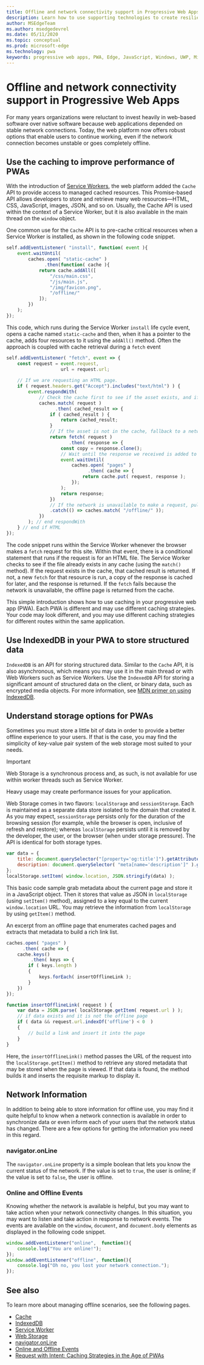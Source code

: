 ```yaml
---
title: Offline and network connectivity support in Progressive Web Apps
description: Learn how to use supporting technologies to create resilient experiences to cater for different network conditions.
author: MSEdgeTeam
ms.author: msedgedevrel
ms.date: 05/11/2020
ms.topic: conceptual
ms.prod: microsoft-edge
ms.technology: pwa
keywords: progressive web apps, PWA, Edge, JavaScript, Windows, UWP, Microsoft Store
---
```


# Offline and network connectivity support in Progressive Web Apps

For many years organizations were reluctant to invest heavily in web-based software over native software because web applications depended on stable network connections. Today, the web platform now offers robust options that enable users to continue working, even if the network connection becomes unstable or goes completely offline.

## Use the caching to improve performance of PWAs

With the introduction of [Service Workers][MDNServiceWorker], the web platform added the `Cache` API to provide access to managed cached resources. This Promise-based API allows developers to store and retrieve many web resources—HTML, CSS, JavaScript, images, JSON, and so on. Usually, the Cache API is used within the context of a Service Worker, but it is also available in the main thread on the `window` object.

One common use for the `Cache` API is to pre-cache critical resources when a Service Worker is installed, as shown in the following code snippet.  

```javascript
self.addEventListener( "install", function( event ){
    event.waitUntil(
        caches.open( "static-cache" )
              .then(function( cache ){
            return cache.addAll([
                "/css/main.css",
                "/js/main.js",
                "/img/favicon.png",
                "/offline/"
            ]);
        })
    );
});
```  

This code, which runs during the Service Worker `install` life cycle event, opens a cache named `static-cache` and then, when it has a pointer to the cache, adds four resources to it using the `addAll()` method.  Often the approach is coupled with cache retrieval during a `fetch` event   

```javascript
self.addEventListener( "fetch", event => {
    const request = event.request,
                    url = request.url;
    
    // If we are requesting an HTML page.
    if ( request.headers.get("Accept").includes("text/html") ) {
        event.respondWith(
            // Check the cache first to see if the asset exists, and if it does, return the cached asset.
            caches.match( request )
                  .then( cached_result => {
                if ( cached_result ) {
                    return cached_result;
                }
                // If the asset is not in the cache, fallback to a network request for the asset, and proceed to cache the result.
                return fetch( request )
                       .then( response => {
                    const copy = response.clone();
                    // Wait until the response we received is added to the cache.
                    event.waitUntil(
                        caches.open( "pages" )
                              .then( cache => {
                            return cache.put( request, response );
                        });
                    );
                    return response;
                })
                // If the network is unavailable to make a request, pull the offline page out of the cache.
                .catch(() => caches.match( "/offline/" ));
            })
        ); // end respondWith
    } // end if HTML
});
```  

The code snippet runs within the Service Worker whenever the browser makes a `fetch` request for this site. Within that event, there is a conditional statement that runs if the request is for an HTML file. The Service Worker checks to see if the file already exists in any cache \(using the `match()` method\). If the request exists in the cache, that cached result is returned. If not, a new `fetch` for that resource is run, a copy of the response is cached for later, and the response is returned. If the `fetch` fails because the network is unavailable, the offline page is returned from the cache.

This simple introduction shows how to use caching in your progressive web app (PWA). Each PWA is different and may use different caching strategies. Your code may look different, and you may use different caching strategies for different routes within the same application.

## Use IndexedDB in your PWA to store structured data

`IndexedDB` is an API for storing structured data. Similar to the `Cache` API, it is also asynchronous, which means you may use it in the main thread or with Web Workers such as Service Workers. Use the `IndexedDB` API for storing a significant amount of structured data on the client, or binary data, such as encrypted media objects. For more information, see [MDN primer on using IndexedDB][MDNIndexeddbApiUsing].

## Understand storage options for PWAs

Sometimes you must store a little bit of data in order to provide a better offline experience to your users.  If that is the case, you may find the simplicity of key-value pair system of the web storage most suited to your needs.  

> [!IMPORTANT]
> Web Storage is a synchronous process and, as such, is not available for use within worker threads such as Service Worker.  

Heavy usage may create performance issues for your application.  

Web Storage comes in two flavors: `localStorage` and `sessionStorage`.  Each is maintained as a separate data store isolated to the domain that created it.  As you may expect, `sessionStorage` persists only for the duration of the browsing session \(for example, while the browser is open, inclusive of refresh and restore\); whereas `localStorage` persists until it is removed by the developer, the user, or the browser \(when under storage pressure\).  The API is identical for both storage types.  

```javascript
var data = {
    title: document.querySelector("[property='og:title']").getAttribute("content"),
    description: document.querySelector( "meta[name='description']" ).getAttribute("content")
};
localStorage.setItem( window.location, JSON.stringify(data) );
```  

This basic code sample grab metadata about the current page and store it in a JavaScript object.  Then it stores that value as JSON in `localStorage` \(using `setItem()` method\), assigned to a key equal to the current `window.location` URL.  You may retrieve the information from `localStorage` by using `getItem()` method.  

An excerpt from an offline page that enumerates cached pages and extracts that metadata to build a rich link list.  

```javascript
caches.open( "pages" )
      .then( cache => {
    cache.keys()
         .then( keys => {
        if ( keys.length )
        {
            keys.forEach( insertOfflineLink );
        }
    })
});

function insertOfflineLink( request ) {
    var data = JSON.parse( localStorage.getItem( request.url ) );
    // if data exists and it is not the offline page
    if ( data && request.url.indexOf('offline') < 0  )
    {
        // build a link and insert it into the page
    }
}
```  

Here, the `insertOfflineLink()` method passes the URL of the request into the `localStorage.getItem()` method to retrieve any stored metadata that may be stored when the page is viewed.  If that data is found, the method builds it and inserts the requisite markup to display it.  

## Network Information  

In addition to being able to store information for offline use, you may find it quite helpful to know when a network connection is available in order to synchronize data or even inform each of your users that the network status has changed.  There are a few options for getting the information you need in this regard.  

### navigator.onLine  

The `navigator.onLine` property is a simple boolean that lets you know the current status of the network.  If the value is set to `true`, the user is online; if the value is set to `false`, the user is offline.  

### Online and Offline Events  

Knowing whether the network is available is helpful, but you may want to take action  when your network connectivity changes. In this situation, you may want to listen and take action in response to network events. The events are available on the `window`, `document`, and `document.body` elements as displayed in the following code snippet.

```javascript
window.addEventListener("online",  function(){
    console.log("You are online!");
});
window.addEventListener("offline", function(){
    console.log("Oh no, you lost your network connection.");
});
```  

## See also  

To learn more about managing offline scenarios, see the following pages.  

*   [Cache][MDNCache]  
*   [IndexedDB][MDNIndexeddbApi]  
*   [Service Worker][MDNServiceWorker]  
*   [Web Storage][MDNWebStorageApi]  
*   [navigator.onLine][MDNNavigatoronline]  
*   [Online and Offline Events][MDNNavigatoronlineOfflineEvents]  
*   [Request with Intent: Caching Strategies in the Age of PWAs][AlistapartRequestIntentCachingStrategiesAgePwas]

<!-- links -->  

[MDNCache]: https://developer.mozilla.org/docs/Web/API/Cache "Cache | MDN"  
[MDNIndexeddbApi]: https://developer.mozilla.org/docs/Web/API/IndexedDB_API "IndexedDB API | MDN"  
[MDNIndexeddbApiUsing]: https://developer.mozilla.org/docs/Web/API/IndexedDB_API/Using_IndexedDB "Using IndexDb - IndexDB API | MDN"  
[MDNServiceWorker]: https://developer.mozilla.org/docs/Web/API/ServiceWorker "ServiceWorker | MDN"  
[MDNWebStorageApi]: https://developer.mozilla.org/docs/Web/API/Web_Storage_API "Web Storage API | MDN"  
[MDNNavigatoronline]: https://developer.mozilla.org/docs/Web/API/NavigatorOnLine "NavigatorOnLine | MDN"  
[MDNNavigatoronlineOfflineEvents]: https://developer.mozilla.org/docs/Web/API/NavigatorOnLine/Online_and_offline_events "Online and offline events - NavigatorOnLine | MDN"  

[AbookapartGoingOffline]: https://abookapart.com/products/going-offline "Going Offline by Jeremy Keith | A Book Apart"  

[AlistapartRequestIntentCachingStrategiesAgePwas]: https://alistapart.com/article/request-with-intent-caching-strategies-in-the-age-of-pwas "Request with Intent: Caching Strategies in the Age of PWAs by Aaron Gustafson | A List Apart"  
